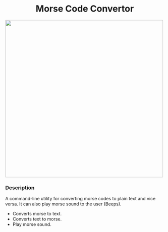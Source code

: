 
<h1 style="text-align: center">Morse Code Convertor</h1>

<img src="https://www.history.com/.image/t_share/MTU3ODc5MDg1OTAwMTc4NzYx/telegraphic-receiver.jpg" width="500">

### Description

A command-line utility for converting morse codes to plain text and vice versa. It can also play morse sound to the
user (Beeps).

<div>
    <ul>
        <li>Converts morse to text.</li>
        <li>Converts text to morse.</li>
        <li>Play morse sound.</li>
    </ul>

</div>